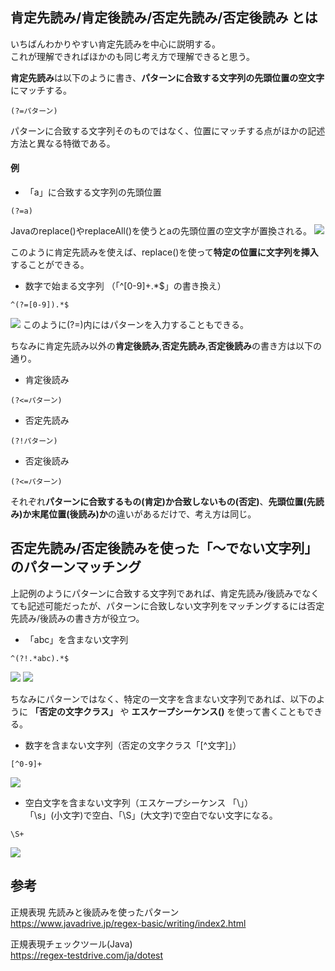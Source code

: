 ## 肯定先読み/肯定後読み/否定先読み/否定後読み とは
いちばんわかりやすい肯定先読みを中心に説明する。  
これが理解できればほかのも同じ考え方で理解できると思う。

**肯定先読み**は以下のように書き、**パターンに合致する文字列の先頭位置の空文字**にマッチする。  
```
(?=パターン)
```
パターンに合致する文字列そのものではなく、位置にマッチする点がほかの記述方法と異なる特徴である。

#### 例
- 「a」に合致する文字列の先頭位置
```
(?=a)
```
Javaのreplace()やreplaceAll()を使うとaの先頭位置の空文字が置換される。
![](./Images/肯定先読み_a.PNG)

このように肯定先読みを使えば、replace()を使って**特定の位置に文字列を挿入**することができる。

- 数字で始まる文字列 （「^[0-9]+.*$」の書き換え）
```
^(?=[0-9]).*$
```
![](./Images/肯定先読み_先頭が数字の文字列.PNG)
このように(?=)内にはパターンを入力することもできる。


ちなみに肯定先読み以外の**肯定後読み**,**否定先読み**,**否定後読み**の書き方は以下の通り。  
- 肯定後読み
```
(?<=パターン)
```
- 否定先読み
```
(?!パターン)
```
- 否定後読み
```
(?<=パターン)
```
それぞれ**パターンに合致するもの(肯定)か合致しないもの(否定)**、**先頭位置(先読み)か末尾位置(後読み)か**の違いがあるだけで、考え方は同じ。

## 否定先読み/否定後読みを使った「～でない文字列」のパターンマッチング
上記例のようにパターンに合致する文字列であれば、肯定先読み/後読みでなくても記述可能だったが、パターンに合致しない文字列をマッチングするには否定先読み/後読みの書き方が役立つ。

- 「abc」を含まない文字列
```
^(?!.*abc).*$
```
![](./Images/否定先読み_abcを含まない字列_false.PNG)
![](./Images/否定先読み_abcを含まない字列_true.PNG)

ちなみにパターンではなく、特定の一文字を含まない文字列であれば、以下のように **「否定の文字クラス」** や **エスケープシーケンス(\)** を使って書くこともできる。
- 数字を含まない文字列（否定の文字クラス「[^文字]」）
```
[^0-9]+
```
![](./Images/否定の文字クラス_数字を含まない文字列.PNG)

- 空白文字を含まない文字列（エスケープシーケンス 「\」）  
「\s」(小文字)で空白、「\S」(大文字)で空白でない文字になる。
```
\S+
```
![](./Images/エスケープシーケンス_空白を含まない文字列.PNG)

## 参考
正規表現 先読みと後読みを使ったパターン  
https://www.javadrive.jp/regex-basic/writing/index2.html

正規表現チェックツール(Java)  
https://regex-testdrive.com/ja/dotest


